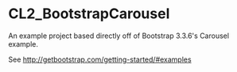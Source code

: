 # CL2_BootstrapCarousel

An example project based directly off of Bootstrap 3.3.6's Carousel example.

See http://getbootstrap.com/getting-started/#examples
